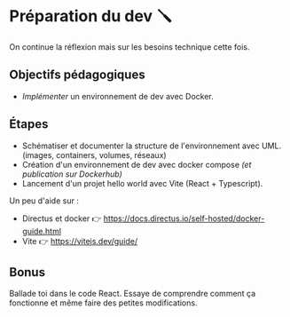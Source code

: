 # Préparation du dev 🪛

On continue la réflexion mais sur les besoins technique cette fois.

## Objectifs pédagogiques

* *Implémenter* un environnement de dev avec Docker.

## Étapes

* Schématiser et documenter la structure de l'environnement avec UML. (images, containers, volumes, réseaux)
* Création d'un environnement de dev avec docker compose *(et publication sur Dockerhub)*
* Lancement d'un projet hello world avec Vite (React + Typescript).

Un peu d'aide sur : 

* Directus et docker 👉 https://docs.directus.io/self-hosted/docker-guide.html
* Vite 👉 https://vitejs.dev/guide/

## Bonus

Ballade toi dans le code React. Essaye de comprendre comment ça fonctionne et même faire des petites modifications.